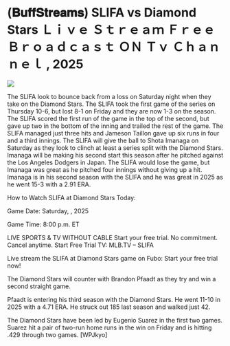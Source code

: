 # (𝐁𝐮𝐟𝐟𝐒𝐭𝐫𝐞𝐚𝐦𝐬) SLIFA vs Diamond Stars Ｌｉｖｅ Ｓｔｒｅａｍ Ｆｒｅｅ Ｂｒｏａｄｃａｓｔ ＯＮ Ｔｖ Ｃｈａｎｎｅｌ , 2025  
  
  
[![](https://i.imgur.com/qSNzIqt.png)](https://movie.rssnews.media/rCOSodBu.php)  
  
The SLIFA look to bounce back from a loss on Saturday night when they take on the Diamond Stars. The SLIFA took the first game of the series on Thursday 10-6, but lost 8-1 on Friday and they are now 1-3 on the season. The SLIFA scored the first run of the game in the top of the second, but gave up two in the bottom of the inning and trailed the rest of the game. The SLIFA managed just three hits and Jameson Taillon gave up six runs in four and a third innings. The SLIFA will give the ball to Shota Imanaga on Saturday as they look to clinch at least a series split with the Diamond Stars. Imanaga will be making his second start this season after he pitched against the Los Angeles Dodgers in Japan. The SLIFA would lose the game, but Imanaga was great as he pitched four innings without giving up a hit. Imanaga is in his second season with the SLIFA and he was great in 2025 as he went 15-3 with a 2.91 ERA.

How to Watch SLIFA at Diamond Stars Today:

Game Date: Saturday, , 2025

Game Time: 8:00 p.m. ET

LIVE SPORTS & TV WITHOUT CABLE
Start your free trial. No commitment. Cancel anytime.
Start Free Trial
TV: MLB.TV – SLIFA

Live stream the SLIFA at Diamond Stars game on Fubo: Start your free trial now!

The Diamond Stars will counter with Brandon Pfaadt as they try and win a second straight game.

Pfaadt is entering his third season with the Diamond Stars. He went 11-10 in 2025 with a 4.71 ERA. He struck out 185 last season and walked just 42.

The Diamond Stars have been led by Eugenio Suarez in the first two games. Suarez hit a pair of two-run home runs in the win on Friday and is hitting .429 through two games. [WPJkyo]